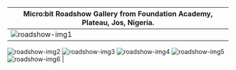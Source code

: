 | Micro:bit Roadshow Gallery from Foundation Academy, Plateau, Jos, Nigeria.      |
| ----------- |
| ![roadshow-img1](https://user-images.githubusercontent.com/47579096/222757830-8645b16e-495e-47ec-bbfa-b6d81c99c1a4.jpg)
![roadshow-img2](https://user-images.githubusercontent.com/47579096/222757868-77c74c08-62f5-4768-9ecb-7d2159b63e09.jpg)
![roadshow-img3](https://user-images.githubusercontent.com/47579096/222757879-950a1692-7114-44f4-89f0-4bb331702bfb.jpg)
![roadshow-img4](https://user-images.githubusercontent.com/47579096/222757898-18e3d9dd-681c-4887-8b58-19ab53c9b4c2.jpg)
![roadshow-img5](https://user-images.githubusercontent.com/47579096/222757919-4cc2b926-364f-459c-8339-d5625048ff21.jpg)
![roadshow-img6](https://user-images.githubusercontent.com/47579096/222757964-0eea73bf-dbf2-4a93-8576-e315f7ad7eab.jpg)    |
